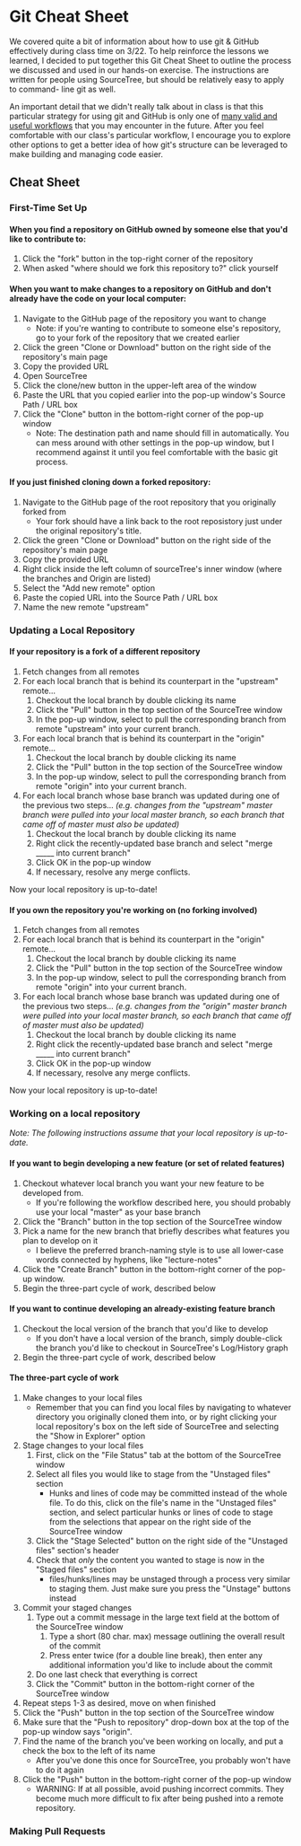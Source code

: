 # Git Cheat Sheet

We covered quite a bit of information about how to use git & GitHub effectively during class time on 3/22. 
To help reinforce the lessons we learned, I decided to put together this Git Cheat Sheet to outline the process we discussed and used
in our hands-on exercise. The instructions are written for people using SourceTree, but should be relatively easy to apply to command-
line git as well.

An important detail that we didn't really talk about in class is that this particular strategy for using git and GitHub is only one
of [many valid and useful workflows](https://www.atlassian.com/git/tutorials/comparing-workflows) that you may encounter in the future.
After you feel comfortable with our class's particular workflow, I encourage you to explore other options to get a better idea of how
git's structure can be leveraged to make building and managing code easier.

## Cheat Sheet

### First-Time Set Up

#### When you find a repository on GitHub owned by someone else that you'd like to contribute to:

1. Click the "fork" button in the top-right corner of the repository 
2. When asked "where should we fork this repository to?" click yourself

#### When you want to make changes to a repository on GitHub and don't already have the code on your local computer:

1. Navigate to the GitHub page of the repository you want to change
    * Note: if you're wanting to contribute to someone else's repository, go to your fork of the repository that we created earlier
2. Click the green "Clone or Download" button on the right side of the repository's main page
3. Copy the provided URL
4. Open SourceTree
5. Click the clone/new button in the upper-left area of the window
6. Paste the URL that you copied earlier into the pop-up window's Source Path / URL box
7. Click the "Clone" button in the bottom-right corner of the pop-up window
    * Note: The destination path and name should fill in automatically. You can mess around with other settings in the pop-up window, but
    I recommend against it until you feel comfortable with the basic git process.

#### If you just finished cloning down a forked repository:

1. Navigate to the GitHub page of the root repository that you originally forked from
    * Your fork should have a link back to the root reposistory just under the original repository's title.
2. Click the green "Clone or Download" button on the right side of the repository's main page
3. Copy the provided URL
4. Right click inside the left column of sourceTree's inner window (where the branches and Origin are listed)
5. Select the "Add new remote" option
6. Paste the copied URL into the Source Path / URL box
7. Name the new remote "upstream"


### Updating a Local Repository

#### If your repository is a fork of a different repository

1. Fetch changes from all remotes
2. For each local branch that is behind its counterpart in the "upstream" remote...
     1. Checkout the local branch by double clicking its name
     2. Click the "Pull" button in the top section of the SourceTree window
     3. In the pop-up window, select to pull the corresponding branch from remote "upstream" into your current branch.
3. For each local branch that is behind its counterpart in the "origin" remote...
     1. Checkout the local branch by double clicking its name
     2. Click the "Pull" button in the top section of the SourceTree window
     3. In the pop-up window, select to pull the corresponding branch from remote "origin" into your current branch.
4. For each local branch whose base branch was updated during one of the previous two steps... 
*(e.g. changes from the "upstream" master branch were pulled into your local master branch, so each branch that came off of master must 
also be updated)*
     1. Checkout the local branch by double clicking its name
     2. Right click the recently-updated base branch and select "merge _____ into current branch"
     3. Click OK in the pop-up window
     4. If necessary, resolve any merge conflicts.

Now your local repository is up-to-date!

#### If you own the repository you're working on (no forking involved)

1. Fetch changes from all remotes
2. For each local branch that is behind its counterpart in the "origin" remote...
     1. Checkout the local branch by double clicking its name
     2. Click the "Pull" button in the top section of the SourceTree window
     3. In the pop-up window, select to pull the corresponding branch from remote "origin" into your current branch.
3. For each local branch whose base branch was updated during one of the previous two steps... 
*(e.g. changes from the "origin" master branch were pulled into your local master branch, so each branch that came off of master must 
also be updated)*
     1. Checkout the local branch by double clicking its name
     2. Right click the recently-updated base branch and select "merge _____ into current branch"
     3. Click OK in the pop-up window
     4. If necessary, resolve any merge conflicts.

Now your local repository is up-to-date!


### Working on a local repository

*Note: The following instructions assume that your local repository is up-to-date.*

#### If you want to begin developing a new feature (or set of related features)

1. Checkout whatever local branch you want your new feature to be developed from.
     * If you're following the workflow described here, you should probably use your local "master" as your base branch
2. Click the "Branch" button in the top section of the SourceTree window
3. Pick a name for the new branch that briefly describes what features you plan to develop on it
     * I believe the preferred branch-naming style is to use all lower-case words connected by hyphens, like "lecture-notes"
4. Click the "Create Branch" button in the bottom-right corner of the pop-up window.
5. Begin the three-part cycle of work, described below

#### If you want to continue developing an already-existing feature branch

1. Checkout the local version of the branch that you'd like to develop
     * If you don't have a local version of the branch, simply double-click the branch you'd like to checkout in SourceTree's Log/History graph
2. Begin the three-part cycle of work, described below

#### The three-part cycle of work

1. Make changes to your local files
     * Remember that you can find you local files by navigating to whatever directory you originally cloned them into, 
	 or by right clicking your local repository's box on the left side of SourceTree and selecting the "Show in Explorer" option
2. Stage changes to your local files
     1. First, click on the "File Status" tab at the bottom of the SourceTree window
     2. Select all files you would like to stage from the "Unstaged files" section
          * Hunks and lines of code may be committed instead of the whole file. To do this, click on the file's name in the "Unstaged files" section,
            and select particular hunks or lines of code to stage from the selections that appear on the right side of the SourceTree window
     3. Click the "Stage Selected" button on the right side of the "Unstaged files" section's header
     4. Check that *only* the content you wanted to stage is now in the "Staged files" section
          * files/hunks/lines may be unstaged through a process very similar to staging them. Just make sure you press the "Unstage" buttons instead
3. Commit your staged changes 
     1. Type out a commit message in the large text field at the bottom of the SourceTree window
          1. Type a short (80 char. max) message outlining the overall result of the commit
		  2. Press enter twice (for a double line break), then enter any additional information you'd like to include about the commit
     2. Do one last check that everything is correct
     3. Click the "Commit" button in the bottom-right corner of the SourceTree window
4. Repeat steps 1-3 as desired, move on when finished
5. Click the "Push" button in the top section of the SourceTree window
6. Make sure that the "Push to repository" drop-down box at the top of the pop-up window says "origin".
7. Find the name of the branch you've been working on locally, and put a check the box to the left of its name
     * After you've done this once for SourceTree, you probably won't have to do it again
8. Click the "Push" button in the bottom-right corner of the pop-up window
     * WARNING: If at all possible, avoid pushing incorrect commits. They become much more difficult to fix after being pushed into a remote repository.


### Making Pull Requests


